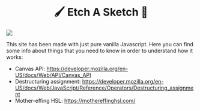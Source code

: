 
<h1 align="center"> 🖌️ Etch A Sketch 🎨</h1>

![](https://i.imgur.com/5pYo5Uk.jpg)

This site has been made with just pure vanilla Javascript.
Here you can find some info about things that you need to know in order to understand how it works:

- Canvas API: https://developer.mozilla.org/en-US/docs/Web/API/Canvas_API
- Destructuring assignment: https://developer.mozilla.org/en-US/docs/Web/JavaScript/Reference/Operators/Destructuring_assignment
- Mother-effing HSL: https://mothereffinghsl.com/
